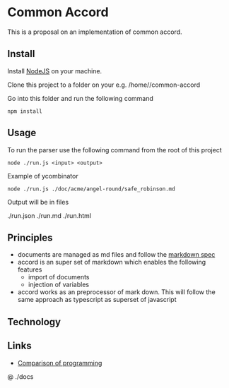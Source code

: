 # Common Accord

This is a proposal on an implementation of common accord.

## Install

Install [NodeJS](https://nodejs.org) on your machine.

Clone this project to a folder on your e.g. /home/<user>/common-accord

Go into this folder and run the following command

```
npm install
```

## Usage

To run the parser use the following command from the root of this project

```
node ./run.js <input> <output>
```

Example of ycombinator

```
node ./run.js ./doc/acme/angel-round/safe_robinson.md
```

Output will be in files

./run.json
./run.md
./run.html

## Principles

+ documents are managed as md files and follow the [markdown spec](http://spec.commonmark.org/0.24/)
+ accord is an super set of markdown which enables the following features
    + import of documents
    + injection of variables
+ accord works as an preprocessor of mark down. This will follow the same approach as typescript as superset of javascript

## Technology

## Links

+ [Comparison of programming](https://en.wikipedia.org/wiki/Comparison_of_programming_languages_(syntax))

@ ./docs